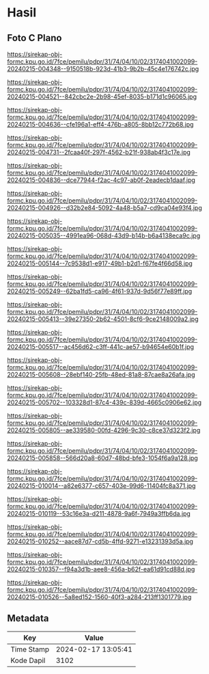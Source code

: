 # Hasil

## Foto C Plano

https://sirekap-obj-formc.kpu.go.id/7fce/pemilu/pdpr/31/74/04/10/02/3174041002099-20240215-004348--9150518b-923d-41b3-9b2b-45c4e176742c.jpg

https://sirekap-obj-formc.kpu.go.id/7fce/pemilu/pdpr/31/74/04/10/02/3174041002099-20240215-004521--842cbc2e-2b98-45ef-8035-b171d1c96065.jpg

https://sirekap-obj-formc.kpu.go.id/7fce/pemilu/pdpr/31/74/04/10/02/3174041002099-20240215-004636--cfe196a1-eff4-476b-a805-8bb12c772b68.jpg

https://sirekap-obj-formc.kpu.go.id/7fce/pemilu/pdpr/31/74/04/10/02/3174041002099-20240215-004731--2fcaa40f-297f-4562-b21f-938ab4f3c17e.jpg

https://sirekap-obj-formc.kpu.go.id/7fce/pemilu/pdpr/31/74/04/10/02/3174041002099-20240215-004836--dce77944-f2ac-4c97-ab0f-2eadecb1daaf.jpg

https://sirekap-obj-formc.kpu.go.id/7fce/pemilu/pdpr/31/74/04/10/02/3174041002099-20240215-004926--d32b2e84-5092-4a48-b5a7-cd9ca04e93f4.jpg

https://sirekap-obj-formc.kpu.go.id/7fce/pemilu/pdpr/31/74/04/10/02/3174041002099-20240215-005035--4991ea96-068d-43d9-b14b-b6a4138eca9c.jpg

https://sirekap-obj-formc.kpu.go.id/7fce/pemilu/pdpr/31/74/04/10/02/3174041002099-20240215-005144--7c9538d1-e917-49b1-b2d1-f67fe4f66d58.jpg

https://sirekap-obj-formc.kpu.go.id/7fce/pemilu/pdpr/31/74/04/10/02/3174041002099-20240215-005249--62ba1fd5-ca96-4f61-937d-9d56f77e89ff.jpg

https://sirekap-obj-formc.kpu.go.id/7fce/pemilu/pdpr/31/74/04/10/02/3174041002099-20240215-005413--39e27350-2b62-4501-8cf6-9ce2148009a2.jpg

https://sirekap-obj-formc.kpu.go.id/7fce/pemilu/pdpr/31/74/04/10/02/3174041002099-20240215-005517--ac456d62-c3ff-441c-ae57-b94654e60b1f.jpg

https://sirekap-obj-formc.kpu.go.id/7fce/pemilu/pdpr/31/74/04/10/02/3174041002099-20240215-005608--28ebf140-25fb-48ed-81a8-87cae8a26afa.jpg

https://sirekap-obj-formc.kpu.go.id/7fce/pemilu/pdpr/31/74/04/10/02/3174041002099-20240215-005702--103328d1-87c4-439c-839d-4665c0906e62.jpg

https://sirekap-obj-formc.kpu.go.id/7fce/pemilu/pdpr/31/74/04/10/02/3174041002099-20240215-005805--ae339580-00fd-4296-9c30-c8ce37d323f2.jpg

https://sirekap-obj-formc.kpu.go.id/7fce/pemilu/pdpr/31/74/04/10/02/3174041002099-20240215-005858--566d20a8-60d7-48bd-bfe3-1054f6a9a128.jpg

https://sirekap-obj-formc.kpu.go.id/7fce/pemilu/pdpr/31/74/04/10/02/3174041002099-20240215-010014--a82e6377-c657-403e-99d6-11404fc8a371.jpg

https://sirekap-obj-formc.kpu.go.id/7fce/pemilu/pdpr/31/74/04/10/02/3174041002099-20240215-010119--53c16e3a-d211-4878-9a6f-7949a3ffb6da.jpg

https://sirekap-obj-formc.kpu.go.id/7fce/pemilu/pdpr/31/74/04/10/02/3174041002099-20240215-010252--aace87d7-cd5b-4ffd-9271-e13231393d5a.jpg

https://sirekap-obj-formc.kpu.go.id/7fce/pemilu/pdpr/31/74/04/10/02/3174041002099-20240215-010357--f94a3d1b-aee8-456a-b62f-ea61d91cd88d.jpg

https://sirekap-obj-formc.kpu.go.id/7fce/pemilu/pdpr/31/74/04/10/02/3174041002099-20240215-010526--5a8ed152-1560-40f3-a284-213ff1301779.jpg


## Metadata

| Key        | Value               |
| ---------- | ------------------- |
| Time Stamp | 2024-02-17 13:05:41 |
| Kode Dapil | 3102                |



